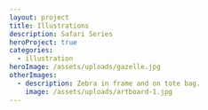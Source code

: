 ```yaml
---
layout: project
title: Illustrations
description: Safari Series
heroProject: true
categories:
  - illustration
heroImage: /assets/uploads/gazelle.jpg
otherImages:
  - description: Zebra in frame and on tote bag.
    image: /assets/uploads/artboard-1.jpg
---
```

